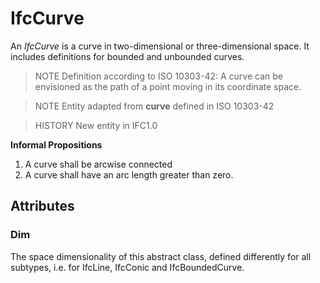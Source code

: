 # IfcCurve

An _IfcCurve_ is a curve in two-dimensional or three-dimensional space. It includes definitions for bounded and unbounded curves.

> NOTE Definition according to ISO 10303-42:
> A curve can be envisioned as the path of a point moving in its coordinate space.

> NOTE Entity adapted from **curve** defined in ISO 10303-42

> HISTORY New entity in IFC1.0

**Informal Propositions**

1. A curve shall be arcwise connected
2. A curve shall have an arc length greater than zero.

## Attributes

### Dim
The space dimensionality of this abstract class, defined differently for all subtypes, i.e. for IfcLine, IfcConic and IfcBoundedCurve.
